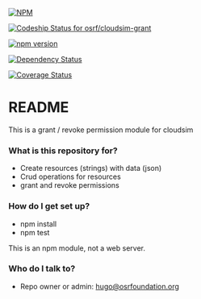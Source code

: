 [![NPM](https://nodei.co/npm/cloudsim-grant.png)](https://nodei.co/npm/cloudsim-grant/)

[ ![Codeship Status for osrf/cloudsim-grant](https://codeship.com/projects/5c4c7e80-0c07-0134-008b-368b7d3cc702/status?branch=default)](https://codeship.com/projects/156011)

[![npm version](https://badge.fury.io/js/cloudsim-grant.svg)](https://badge.fury.io/js/cloudsim-grant)

[![Dependency Status](https://www.versioneye.com/user/projects/57ca2b3469d9490042f7322b/badge.svg?style=flat-square)](https://www.versioneye.com/user/projects/57ca2b3469d9490042f7322b)

[![Coverage Status](https://coveralls.io/repos/bitbucket/osrf/cloudsim-grant/badge.svg?branch=default)](https://coveralls.io/bitbucket/osrf/cloudsim-grant?branch=default)

# README #

This is a grant / revoke permission module for cloudsim

### What is this repository for? ###

* Create resources (strings) with data (json)
* Crud operations for resources
* grant and revoke permissions

### How do I get set up? ###

* npm install
* npm test

This is an npm module, not a web server.

### Who do I talk to? ###

* Repo owner or admin: hugo@osrfoundation.org




